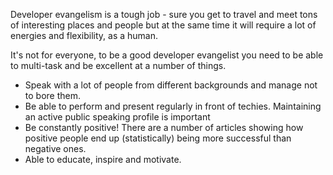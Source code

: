 Developer evangelism is a tough job - sure you get to travel and meet tons of interesting places and people but at the same time it will require a lot of energies and flexibility, as a human.

It's not for everyone, to be a good developer evangelist you need to be able to multi-task and be excellent at a number of things.
- Speak with a lot of people from different backgrounds and manage not to bore them.
- Be able to perform and present regularly in front of techies. Maintaining an active public speaking profile is important
- Be constantly positive! There are a number of articles showing how positive people end up (statistically) being more successful than negative ones.
- Able to educate, inspire and motivate.
